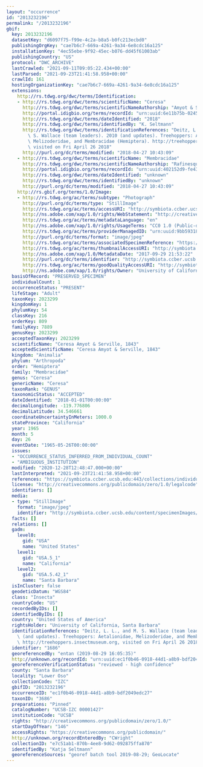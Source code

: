 ```yaml
---
layout: "occurrence"
id: "2013232196"
permalink: "/2013232196"
gbif:
  key: 2013232196
  datasetKey: "d6097f75-f99e-4c2a-b8a5-b0fc213ecbd0"
  publishingOrgKey: "cae7b6c7-669a-4261-9a34-6e8cdc16a125"
  installationKey: "4ec55ebe-9f92-45ec-b076-dd45f61003ab"
  publishingCountry: "US"
  protocol: "DWC_ARCHIVE"
  lastCrawled: "2021-09-11T09:05:22.434+00:00"
  lastParsed: "2021-09-23T21:41:58.958+00:00"
  crawlId: 161
  hostingOrganizationKey: "cae7b6c7-669a-4261-9a34-6e8cdc16a125"
  extensions:
    http://rs.tdwg.org/dwc/terms/Identification:
    - http://rs.tdwg.org/dwc/terms/scientificName: "Ceresa"
      http://rs.tdwg.org/dwc/terms/scientificNameAuthorship: "Amyot & Serville, 1843"
      http://portal.idigbio.org/terms/recordId: "urn:uuid:6e11b75b-0245-4c85-bfe9-54216ce27779"
      http://rs.tdwg.org/dwc/terms/dateIdentified: "2018"
      http://rs.tdwg.org/dwc/terms/identifiedBy: "K. Seltmann"
      http://rs.tdwg.org/dwc/terms/identificationReferences: "Deitz, L. L., and M.\
        \ S. Wallace (team leaders). 2010 (and updates). Treehoppers: Aetalionidae,\
        \ Melizoderidae, and Membracidae (Hemiptera). http://treehoppers.insectmuseum.org,\
        \ visited on Fri April 26 2018"
      http://purl.org/dc/terms/modified: "2018-04-27 10:43:09"
    - http://rs.tdwg.org/dwc/terms/scientificName: "Membracidae"
      http://rs.tdwg.org/dwc/terms/scientificNameAuthorship: "Rafinesque, 1815"
      http://portal.idigbio.org/terms/recordId: "urn:uuid:402152d9-fe43-437f-ade2-448fead88346"
      http://rs.tdwg.org/dwc/terms/dateIdentified: "unknown"
      http://rs.tdwg.org/dwc/terms/identifiedBy: "unknown"
      http://purl.org/dc/terms/modified: "2018-04-27 10:43:09"
    http://rs.gbif.org/terms/1.0/Image:
    - http://rs.tdwg.org/ac/terms/subtype: "Photograph"
      http://purl.org/dc/terms/type: "StillImage"
      http://rs.tdwg.org/ac/terms/accessURI: "http://symbiota.ccber.ucsb.edu/content/specimenImages/UCSB_IZC/UCSB-IZC00001/UCSB-IZC_00001427_lg.jpg"
      http://ns.adobe.com/xap/1.0/rights/WebStatement: "http://creativecommons.org/publicdomain/zero/1.0/"
      http://rs.tdwg.org/ac/terms/metadataLanguage: "en"
      http://ns.adobe.com/xap/1.0/rights/UsageTerms: "CC0 1.0 (Public-domain)"
      http://rs.tdwg.org/ac/terms/providerManagedID: "urn:uuid:9bb59318-cf3d-4091-b81d-b735e9aaa4bf"
      http://purl.org/dc/terms/format: "image/jpeg"
      http://rs.tdwg.org/ac/terms/associatedSpecimenReference: "https://symbiota.ccber.ucsb.edu:443/collections/individual/index.php?occid=1686"
      http://rs.tdwg.org/ac/terms/thumbnailAccessURI: "http://symbiota.ccber.ucsb.edu/content/specimenImages/UCSB_IZC/UCSB-IZC00001/UCSB-IZC_00001427_tn.jpg"
      http://ns.adobe.com/xap/1.0/MetadataDate: "2017-09-29 21:53:22"
      http://purl.org/dc/terms/identifier: "http://symbiota.ccber.ucsb.edu/content/specimenImages/UCSB_IZC/UCSB-IZC00001/UCSB-IZC_00001427_lg.jpg"
      http://rs.tdwg.org/ac/terms/goodQualityAccessURI: "http://symbiota.ccber.ucsb.edu/content/specimenImages/UCSB_IZC/UCSB-IZC00001/UCSB-IZC_00001427.JPG"
      http://ns.adobe.com/xap/1.0/rights/Owner: "University of California, Santa Barbara"
  basisOfRecord: "PRESERVED_SPECIMEN"
  individualCount: 1
  occurrenceStatus: "PRESENT"
  lifeStage: "Adult"
  taxonKey: 2023299
  kingdomKey: 1
  phylumKey: 54
  classKey: 216
  orderKey: 809
  familyKey: 7889
  genusKey: 2023299
  acceptedTaxonKey: 2023299
  scientificName: "Ceresa Amyot & Serville, 1843"
  acceptedScientificName: "Ceresa Amyot & Serville, 1843"
  kingdom: "Animalia"
  phylum: "Arthropoda"
  order: "Hemiptera"
  family: "Membracidae"
  genus: "Ceresa"
  genericName: "Ceresa"
  taxonRank: "GENUS"
  taxonomicStatus: "ACCEPTED"
  dateIdentified: "2018-01-01T00:00:00"
  decimalLongitude: -119.776806
  decimalLatitude: 34.546661
  coordinateUncertaintyInMeters: 1000.0
  stateProvince: "California"
  year: 1965
  month: 5
  day: 26
  eventDate: "1965-05-26T00:00:00"
  issues:
  - "OCCURRENCE_STATUS_INFERRED_FROM_INDIVIDUAL_COUNT"
  - "AMBIGUOUS_INSTITUTION"
  modified: "2020-12-28T12:48:47.000+00:00"
  lastInterpreted: "2021-09-23T21:41:58.958+00:00"
  references: "https://symbiota.ccber.ucsb.edu:443/collections/individual/index.php?occid=1686"
  license: "http://creativecommons.org/publicdomain/zero/1.0/legalcode"
  identifiers: []
  media:
  - type: "StillImage"
    format: "image/jpeg"
    identifier: "http://symbiota.ccber.ucsb.edu/content/specimenImages/UCSB_IZC/UCSB-IZC00001/UCSB-IZC_00001427_lg.jpg"
  facts: []
  relations: []
  gadm:
    level0:
      gid: "USA"
      name: "United States"
    level1:
      gid: "USA.5_1"
      name: "California"
    level2:
      gid: "USA.5.42_1"
      name: "Santa Barbara"
  isInCluster: false
  geodeticDatum: "WGS84"
  class: "Insecta"
  countryCode: "US"
  recordedByIDs: []
  identifiedByIDs: []
  country: "United States of America"
  rightsHolder: "University of California, Santa Barbara"
  identificationReferences: "Deitz, L. L., and M. S. Wallace (team leaders). 2010\
    \ (and updates). Treehoppers: Aetalionidae, Melizoderidae, and Membracidae (Hemiptera).\
    \ http://treehoppers.insectmuseum.org, visited on Fri April 26 2018"
  identifier: "1686"
  georeferencedBy: "entan (2019-08-29 16:05:35)"
  http://unknown.org/recordId: "urn:uuid:ec1f0b46-0918-44d1-a8b9-bdf2049edc27"
  georeferenceVerificationStatus: "reviewed - high confidence"
  county: "Santa Barbara"
  locality: "Lower Oso"
  collectionCode: "IZC"
  gbifID: "2013232196"
  occurrenceID: "ec1f0b46-0918-44d1-a8b9-bdf2049edc27"
  taxonID: "3686"
  preparations: "Pinned"
  catalogNumber: "UCSB-IZC 00001427"
  institutionCode: "UCSB"
  rights: "http://creativecommons.org/publicdomain/zero/1.0/"
  startDayOfYear: "146"
  accessRights: "https://creativecommons.org/publicdomain/"
  http://unknown.org/recordEnteredBy: "CWright"
  collectionID: "e7c51ab1-870b-4ee8-9d62-092875ffa870"
  identifiedBy: "Katja Seltmann"
  georeferenceSources: "georef batch tool 2019-08-29; GeoLocate"
---
```

